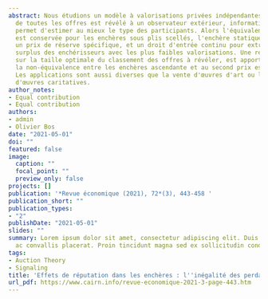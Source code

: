 ```yaml
---
abstract: Nous étudions un modèle à valorisations privées indépendantes, où le classement
  de toutes les offres est révélé à un observateur extérieur, information qui lui
  permet d'estimer au mieux le type des participants. Alors l'équivalence du revenu
  est conservée pour les enchères sous plis scellés, l'enchère statique optimale nécessite
  un prix de réserve spécifique, et un droit d'entrée continu pour extraire tout le
  surplus des enchérisseurs avec les plus faibles valorisations. Une réponse illustrative,
  sur la taille optimale du classement des offres à révéler, est apportée. Enfin,
  la non-équivalence entre les enchères ascendante et au second prix est établie.
  Les applications sont aussi diverses que la vente d'œuvres d'art ou le financement
  d'œuvres caritatives.
author_notes:
- Equal contribution
- Equal contribution
authors:
- admin
- Olivier Bos
date: "2021-05-01"
doi: ""
featured: false
image:
  caption: ""
  focal_point: ""
  preview_only: false
projects: []
publication: '*Revue économique (2021), 72*(3), 443-458 '
publication_short: ""
publication_types:
- "2"
publishDate: "2021-05-01"
slides: ""
summary: Lorem ipsum dolor sit amet, consectetur adipiscing elit. Duis posuere tellus
  ac convallis placerat. Proin tincidunt magna sed ex sollicitudin condimentum.
tags:
- Auction Theory
- Signaling
title: 'Effets de réputation dans les enchères : l''inégalité des perdants'
url_pdf: https://www.cairn.info/revue-economique-2021-3-page-443.htm
---
```


